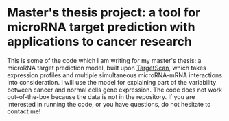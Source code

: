 # Master's thesis project: a tool for microRNA target prediction with applications to cancer research

This is some of the code which I am writing for my master's thesis: a microRNA target prediction model, built upon [TargetScan](http://www.targetscan.org), which takes expression profiles and multiple simultaneous microRNA-mRNA interactions into consideration.
I will use the model for explaining part of the variability between cancer and normal cells gene expression.
The code does not work out-of-the-box because the data is not in the repository.
If you are interested in running the code, or you have questions, do not hesitate to contact me!
